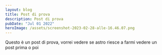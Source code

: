 ```yaml
---
layout: blog
title: Post di prova
description: Post di prova
pubDate: "Jul 01 2022"
heroImage: /assets/screenshot-2023-02-28-alle-16.46.07.png
---
```

Q﻿uesto è un post di prova, vorrei vedere se astro riesce a farmi vedere un post prima o poi 